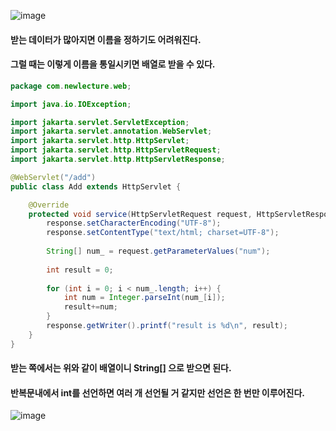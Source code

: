 ![image](https://github.com/user-attachments/assets/5c91acd8-33c6-418d-9f59-c4eef1410747)

#### 받는 데이터가 많아지면 이름을 정하기도 어려워진다.
#### 그럴 때는 이렇게 이름을 통일시키면 배열로 받을 수 있다.

```java
package com.newlecture.web;

import java.io.IOException;

import jakarta.servlet.ServletException;
import jakarta.servlet.annotation.WebServlet;
import jakarta.servlet.http.HttpServlet;
import jakarta.servlet.http.HttpServletRequest;
import jakarta.servlet.http.HttpServletResponse;

@WebServlet("/add")
public class Add extends HttpServlet {

	@Override
	protected void service(HttpServletRequest request, HttpServletResponse response) throws ServletException, IOException {
		response.setCharacterEncoding("UTF-8");
		response.setContentType("text/html; charset=UTF-8");
		
		String[] num_ = request.getParameterValues("num");
		
		int result = 0;
		
		for (int i = 0; i < num_.length; i++) {
			int num = Integer.parseInt(num_[i]);
			result+=num;
		}
		response.getWriter().printf("result is %d\n", result);
	}
}
```

#### 받는 쪽에서는 위와 같이 배열이니 String[] 으로 받으면 된다.
#### 반복문내에서 int를 선언하면 여러 개 선언될 거 같지만 선언은 한 번만 이루어진다.

![image](https://github.com/user-attachments/assets/c405862c-035d-42eb-920f-7e5f03e1fba1)

